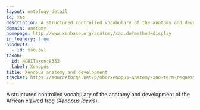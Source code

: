 ```yaml
---
layout: ontology_detail
id: xao
description: A structured controlled vocabulary of the anatomy and development of the African clawed frog (<i>Xenopus laevis</i>).
domain: anatomy
homepage: http://www.xenbase.org/anatomy/xao.do?method=display
in_foundry: true
products: 
  - id: xao.owl
taxon: 
  id: NCBITaxon:8353
  label: Xenopus
title: Xenopus anatomy and development
tracker: https://sourceforge.net/p/obo/xenopus-anatomy-xao-term-requests/
---
```


A structured controlled vocabulary of the anatomy and development of the African clawed frog (<i>Xenopus laevis</i>).
